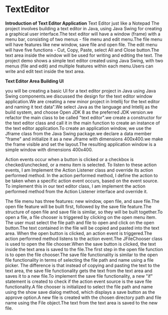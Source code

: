 # TextEditor

**Introduction of Text Editor Application**
Text Editor just like a Notepad
The project involves building a text editor in Java, using Java Swing for creating a graphical user interface.The text editor will have a window (frame) with a menu bar, consisting of two menus - file menu and edit menu.The file menu will have features like new window, save file and open file.
The edit menu will have five functions - Cut, Copy, Paste, select All and Close button.The text area inside the window will be used for writing and editing the text.
The project demo shows a simple text editor created using Java Swing, with two menus (file and edit) and multiple features within each menu.Users can write and edit text inside the text area.

**Text Editor Area Building UI**

you will be creating a basic UI for a text editor project in Java using Java Swing components.we discussed the design for the text editor window application.We are creating a new minor project in Intellij for the text editor and naming it text data".We select Java as the language and Intellij as the build system, and choose Open JDK 8 as the preferred JDK version.we refactor the main class to be called "text editor".we create a constructor for the text editor class and call it in the main function to create an instance of the text editor application.To create an application window, we use the Jframe class from the Java Swing package.we declare a data member "frame" and initialize it as a new Jframe with dimensions 400x400.we make the frame visible and set the layout.The resulting application window is a simple window with dimensions 400x400.

Action events occur when a button is clicked or a checkbox is checked/unchecked, or a menu item is selected. To listen to these action events, I am Implement the Action Listener class and override its action performed method. In the action performed method, I define the action to be taken when a specific action event occurs, based on the event source. To implement this in our text editor class, I am implement the action performed method from the Action Listener interface and override it.

The file menu has three features: new window, open file, and save file.The open file feature will be built first, followed by the save file feature.The structure of open file and save file is similar, so they will be built together.To open a file, a file chooser is triggered by clicking on the open menu item.
The user must select the file path and file to open and click on the open button.The text contained in the file will be copied and pasted into the text area.
When the open button is clicked, an action event is triggered.The action performed method listens to the action event.The JFileChooser class is used to open the file chooser.When the save button is clicked, the text inside the text area is saved to the file.The first step in the open file function is to open the file chooser.The save file functionality is similar to the open file functionality in terms of selecting the file path and name using a file picker.
The difference is that instead of copying and pasting the text to the text area, the save file functionality gets the text from the text area and saves it to a new file.To implement the save file functionality, a new "if" statement is created to check if the action event source is the save file functionality.A file chooser is initialized to select the file path and name using the show save dialog method, which displays a save button as the approve option.A new file is created with the chosen directory path and file name using the File object.The text from the text area is saved to the new file.
